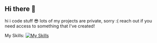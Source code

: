 ## Hi there 👋
hi i code stuff 😎
lots of my projects are private, sorry :(
reach out if you need access to something that I've created!

My Skills:
[![My Skills](https://skillicons.dev/icons?i=js,html,css,blender,discordjs,robloxstudio,ts,vscode,
)](https://skillicons.dev)

<!--


- 🔭 I’m currently working on ...
- 🌱 I’m currently learning ...
- 👯 I’m looking to collaborate on ...
- 🤔 I’m looking for help with ...
- 💬 Ask me about ...
- 📫 How to reach me: ...
- 😄 Pronouns: ...
- ⚡ Fun fact: ...
-->
